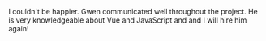 I couldn't be happier. Gwen communicated well throughout the project. He is very knowledgeable about Vue and JavaScript and and I will hire him again!
